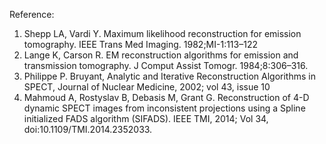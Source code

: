 Reference:
   1. Shepp LA, Vardi Y. Maximum likelihood reconstruction for emission tomography. IEEE Trans Med Imaging. 1982;MI-1:113–122
   2. Lange K, Carson R. EM reconstruction algorithms for emission and transmission tomography. J Comput Assist Tomogr. 1984;8:306–316.
   3. Philippe P. Bruyant, Analytic and Iterative Reconstruction Algorithms in SPECT, Journal of Nuclear Medicine, 2002; vol 43, issue 10
   4. Mahmoud A, Rostyslav B, Debasis M, Grant G. Reconstruction of 4-D dynamic SPECT images from inconsistent projections using a Spline initialized FADS algorithm (SIFADS). IEEE TMI, 2014; Vol 34, doi:10.1109/TMI.2014.2352033. 
